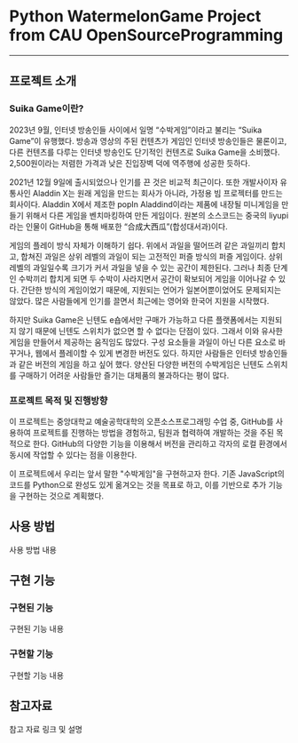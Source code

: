 # Python WatermelonGame Project from CAU OpenSourceProgramming
----
## 프로젝트 소개


### Suika Game이란?
2023년 9월, 인터넷 방송인들 사이에서 일명 “수박게임”이라고 불리는 “Suika Game”이 유행했다. 방송과 영상의 주된 컨텐츠가 게임인 인터넷 방송인들은 물론이고, 다른 컨텐츠를 다루는 인터넷 방송인도 단기적인 컨텐츠로 Suika Game을 소비했다. 2,500원이라는 저렴한 가격과 낮은 진입장벽 덕에 역주행에 성공한 듯하다.

2021년 12월 9일에 출시되었으나 인기를 끈 것은 비교적 최근이다. 또한 개발사이자 유통사인 Aladdin X는 원래 게임을 만드는 회사가 아니라, 가정용 빔 프로젝터를 만드는 회사이다. Aladdin X에서 제조한 popIn Aladdind이라는 제품에 내장될 미니게임을 만들기 위해서 다른 게임을 벤치마킹하여 만든 게임이다. 원본의 소스코드는 중국의 liyupi라는 인물이 GitHub을 통해 배포한 “合成大西瓜”(합성대서과)이다.

게임의 플레이 방식 자체가 이해하기 쉽다. 위에서 과일을 떨어뜨려 같은 과일끼리 합치고, 합쳐진 과일은 상위 레벨의 과일이 되는 고전적인 퍼즐 방식의 퍼즐 게임이다. 상위 레벨의 과일일수록 크기가 커서 과일을 넣을 수 있는 공간이 제한된다. 그러나 최종 단계인 수박끼리 합치게 되면 두 수박이 사라지면서 공간이 확보되어 게임을 이어나갈 수 있다. 간단한 방식의 게임이었기 때문에, 지원되는 언어가 일본어뿐이었어도 문제되지는 않았다. 많은 사람들에게 인기를 끌면서 최근에는 영어와 한국어 지원을 시작했다.

하지만 Suika Game은 닌텐도 e숍에서만 구매가 가능하고 다른 플랫폼에서는 지원되지 않기 때문에 닌텐도 스위치가 없으면 할 수 없다는 단점이 있다. 그래서 이와 유사한 게임을 만들어서 제공하는 움직임도 많았다. 구성 요소들을 과일이 아닌 다른 요소로 바꾸거나, 웹에서 플레이할 수 있게 변경한 버전도 있다. 하지만 사람들은 인터넷 방송인들과 같은 버전의 게임을 하고 싶어 했다. 양산된 다양한 버전의 수박게임은 닌텐도 스위치를 구매하기 어려운 사람들만 즐기는 대체품의 불과하다는 평이 많다.
 

### 프로젝트 목적 및 진행방향
이 프로젝트는 중앙대학교 예술공학대학의 오픈소스프로그래밍 수업 중, GitHub를 사용하여 프로젝트를 진행하는 방법을 경험하고, 팀원과 협력하여 개발하는 것을 주된 목적으로 한다. GitHub의 다양한 기능을 이용해서 버전을 관리하고 각자의 로컬 환경에서 동시에 작업할 수 있다는 점을 이용한다.

이 프로젝트에서 우리는 앞서 말한 "수박게임"을 구현하고자 한다. 기존 JavaScript의 코드를 Python으로 완성도 있게 옮겨오는 것을 목표로 하고, 이를 기반으로 추가 기능을 구현하는 것으로 계획했다.



 
## 사용 방법
 
 
사용 방법 내용
 
 
 
 
## 구현 기능
 
### 구현된 기능
구현된 기능 내용
 
 
### 구현할 기능
 
 
구현할 기능 내용
 
 
 
 
## 참고자료


참고 자료 링크 및 설명
